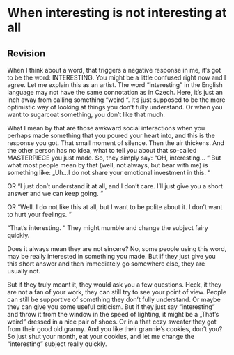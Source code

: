 # When interesting is not interesting at all 

## Revision

When I think about a word, that triggers a negative response in me, it’s got to be the word: INTERESTING. You might be a little confused right now and I agree. Let me explain this as an artist. The word “interesting” in the English language may not have the same connotation as in Czech. Here, it’s just an inch away from calling something “weird “. It’s just supposed to be the more optimistic way of looking at things you don’t fully understand. Or when you want to sugarcoat something, you don’t like that much. 

What I mean by that are those awkward social interactions when you perhaps made something that you poured your heart into, and this is the response you got. That small moment of silence. Then the air thickens. And the other person has no idea, what to tell you about that so-called MASTERPIECE you just made. So, they simply say: “OH, interesting… “ But what most people mean by that (well, not always, but bear with me) is something like: „Uh…I do not share your emotional investment in this. “ 

OR “I just don’t understand it at all, and I don’t care. I’ll just give you a short answer and we can keep going. “ 

OR “Well. I do not like this at all, but I want to be polite about it. I don’t want to hurt your feelings. “ 

“That’s interesting. “ They might mumble and change the subject fairy quickly. 

Does it always mean they are not sincere? No, some people using this word, may be really interested in something you made. But if they just give you this short answer and then immediately go somewhere else, they are usually not.  

But if they truly meant it, they would ask you a few questions. Heck, it they are not a fan of your work, they can still try to see your point of view. People can still be supportive of something they don’t fully understand. Or maybe they can give you some useful criticism. But if they just say “interesting“ and throw it from the window in the speed of lighting, it might be a „That’s weird“ dressed in a nice pair of shoes. Or in a that cozy sweater they got from their good old granny. And you like their grannie’s cookies, don’t you? So just shut your month, eat your cookies, and let me change the “interesting” subject really quickly. 
